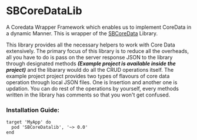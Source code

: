 # SBCoreDataLib
A Coredata Wrapper Framework which enables us to implement CoreData in a dynamic Manner.
This is wrapper of the [SBCoreData](https://github.com/sohamb1390/SBCoreData) Library.

This library provides all the necessary helpers to work with Core Data extensively. The primary focus of this library is to reduce all the overheads, all you have to do is pass on the server response JSON to the library through designated methods ***(Example project is available inside the project)*** and the libarary would do all the CRUD operations itself. The example project project provides two types of flavours of core data operation through local JSON files. One is Insertion and another one is updation. You can do rest of the operations by yourself, every methods written in the library has comments so that you won't get confused.

### Installation Guide:
```
target 'MyApp' do
  pod 'SBCoreDatalib', '~> 0.0'
end
```
